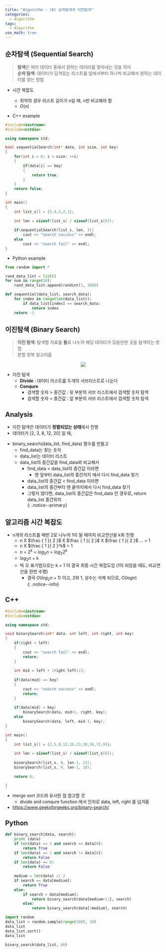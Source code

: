 ```yaml
---
title: "Algorithm - (8) 순차탐색과 이진탐색"
categories:
  - Algorithm
tags:
  - Algorithm
use_math: true
---
```


## 순차탐색 (Sequential Search)
> **탐색**은 여러 데이터 중에서 원하는 데이터를 찾아내는 것을 의미  
> **순차 탐색**: 데이터가 담겨있는 리스트를 앞에서부터 하나씩 비교해서 원하는 데이터를 찾는 방법  


* 시간 복잡도  
	* 최악의 경우 리스트 길이가 n일 때, n번 비교해야 함  
	* $O(n)$  

* C++ example   

```cpp
#include<iostream>
#include<cstdio>

using namespace std;

bool sequentialSearch(int* data, int size, int key)
{
	for(int i = 0; i < size; ++i)
	{
		if(data[i] == key)
		{
			return true;
		}
	}
	return false;
}

int main()
{
	int list_s[] = {5,4,3,2,1};
	
	int len = sizeof(list_s) / sizeof(list_s[0]);
	
	if(sequentialSearch(list_s, len, 3))
		cout << "search success" << endl;
	else
		cout << "search fail" << endl;
}
```

* Python example  

```python
from random import *

rand_data_list = list()
for num in range(10):
    rand_data_list.append(randint(1, 100))
```

```python
def sequential(data_list, search_data):
    for index in range(len(data_list)):
        if data_list[index] == search_data:
            return index
    return -1
```

## 이진탐색 (Binary Search)
> **이진 탐색**: 탐색할 자료를 **둘**로 나누어 해당 데이터가 있을만한 곳을 탐색하는 방법  
> 분할 정복 알고리즘  


<center>
	<a href="https://en.wikipedia.org/wiki/Binary_search_algorithm">
		<img src="https://upload.wikimedia.org/wikipedia/commons/thumb/8/83/Binary_Search_Depiction.svg/1920px-Binary_Search_Depiction.svg.png"/>
	</a>
</center>



* 이진 탐색  
	* **Divide** : 데이터 리스트를 두개의 서브리스트로 나눈다  
	* **Conqure**  
		* 검색할 숫자 > 중간값 :  뒷 부분의 서브 리스트에서 검색할 숫자 탐색  
		* 검색할 숫자 < 중간값 :	앞 부분의 서브 리스트에서 검색할 숫자 탐색  
		
		
## Analysis  
* 이진 탐색은 데이터가 **정렬되있는 상태**에서 진행  
* 데이터가 [2, 3, 8, 12, 20] 일 때,  
- binary_search(data_list, find_data) 함수를 만들고  
	- find_data는 찾는 숫자  
	- data_list는 데이터 리스트  
	- data_list의 중간값을 find_data와 비교해서  
		- find_data < data_list의 중간값 이라면  
			- 맨 앞부터 data_list의 중간까지 에서 다시 find_data 찾기  
		- data_list의 중간값 < find_data 이라면  
		- data_list의 중간부터 맨 끝까지에서 다시 find_data 찾기  
		- 그렇지 않다면, data_list의 중간값은 find_data 인 경우로, return data_list 중간위치  
{: .notice--primary}

## 알고리즘 시간 복잡도
* n개의 리스트를 매번 2로 나누어 1이 될 때까지 비교연산을 k회 진행
	- n X $\frac { 1 }{ 2 }$ X $\frac { 1 }{ 2 }$ X $\frac { 1 }{ 2 }$ ... = 1
	- n X $\frac { 1 }{ 2 }^k$ = 1
	- n = $2^k$ = $log_2 n$ = $log_2 2^k$
	- $log_2 n$ = k  
	- 빅 오 표기법으로는 k + 1 이 결국 최종 시간 복잡도임 (1이 되었을 때도, 비교연산을 한번 수행)  
		- 결국 $O(log_2 n + 1)$ 이고, 2와 1, 상수는 삭제 되므로, $O(log n)$  
{: .notice--info}

## C++ 

```cpp
#include<iostream>
#include<cstdio>

using namespace std;

void binarySearch(int* data, int left, int right, int key)
{
	if(right < left)
	{
		cout << "search fail" << endl;
		return;
	}
	
	int mid = left + (right-left)/2;
	
	if(data[mid] == key)
	{
		cout << "search success" << endl;
		return;
	}
	
	if(data[mid] < key)
		binarySearch(data, mid+1, right, key);
	else
		binarySearch(data, left, mid-1, key);
}

int main()
{
	int list_s[] = {2,5,8,12,16,23,38,56,72,91};
	
	int len = sizeof(list_s) / sizeof(list_s[0]);
	
	binarySearch(list_s, 0, len-1, 23);
	binarySearch(list_s, 0, len-1, 10);
	
	return 0;

}
```
* merge sort 코드와 유사한 점 참고할 것  
	* divide and conqure function 에서 인자로 data, left, right 를 넘겨줌  
* https://www.geeksforgeeks.org/binary-search/  

## Python

```python
def binary_search(data, search):
    print (data)
    if len(data) == 1 and search == data[0]:
        return True
    if len(data) == 1 and search != data[0]:
        return False
    if len(data) == 0:
        return False
    
    medium = len(data) // 2
    if search == data[medium]:
        return True
    else:
        if search > data[medium]:
            return binary_search(data[medium+1:], search)
        else:
            return binary_search(data[:medium], search)
```

```python
import random
data_list = random.sample(range(100), 10)
data_list
data_list.sort() 
data_list

binary_search(data_list, 66)
```

